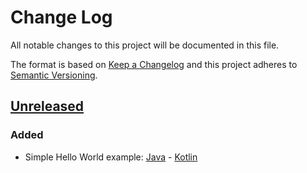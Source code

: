 # Change Log
All notable changes to this project will be documented in this file.

The format is based on [Keep a Changelog](http://keepachangelog.com/)
and this project adheres to [Semantic Versioning](http://semver.org/).

## [Unreleased]
### Added
- Simple Hello World example: [Java](Java%20Plugins/001%20Simple%20Hello%20World) - [Kotlin](Java%20Plugins/001%20Simple%20Hello%20World)

[Unreleased]: https://github.com/PlateStack/PlateStack/compare/v0.0.0...HEAD
